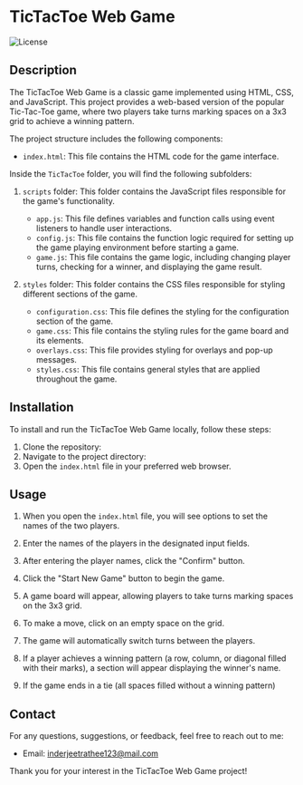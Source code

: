 # TicTacToe Web Game

![License](https://img.shields.io/badge/license-MIT-blue.svg)

## Description

The TicTacToe Web Game is a classic game implemented using HTML, CSS, and JavaScript. This project provides a web-based version of the popular Tic-Tac-Toe game, where two players take turns marking spaces on a 3x3 grid to achieve a winning pattern.

The project structure includes the following components:

- `index.html`: This file contains the HTML code for the game interface.

Inside the `TicTacToe` folder, you will find the following subfolders:

1. `scripts` folder: This folder contains the JavaScript files responsible for the game's functionality.
   - `app.js`: This file defines variables and function calls using event listeners to handle user interactions.
   - `config.js`: This file contains the function logic required for setting up the game playing environment before starting a game.
   - `game.js`: This file contains the game logic, including changing player turns, checking for a winner, and displaying the game result.

2. `styles` folder: This folder contains the CSS files responsible for styling different sections of the game.
   - `configuration.css`: This file defines the styling for the configuration section of the game.
   - `game.css`: This file contains the styling rules for the game board and its elements.
   - `overlays.css`: This file provides styling for overlays and pop-up messages.
   - `styles.css`: This file contains general styles that are applied throughout the game.

## Installation

To install and run the TicTacToe Web Game locally, follow these steps:

1. Clone the repository:
2. Navigate to the project directory:
3. Open the `index.html` file in your preferred web browser.

## Usage

1. When you open the `index.html` file, you will see options to set the names of the two players.

2. Enter the names of the players in the designated input fields.

3. After entering the player names, click the "Confirm" button.

4. Click the "Start New Game" button to begin the game.

5. A game board will appear, allowing players to take turns marking spaces on the 3x3 grid.

6. To make a move, click on an empty space on the grid.

7. The game will automatically switch turns between the players.

8. If a player achieves a winning pattern (a row, column, or diagonal filled with their marks), a section will appear displaying the winner's name.

9. If the game ends in a tie (all spaces filled without a winning pattern)

## Contact

For any questions, suggestions, or feedback, feel free to reach out to me:

- Email: inderjeetrathee123@mail.com

Thank you for your interest in the TicTacToe Web Game project!


